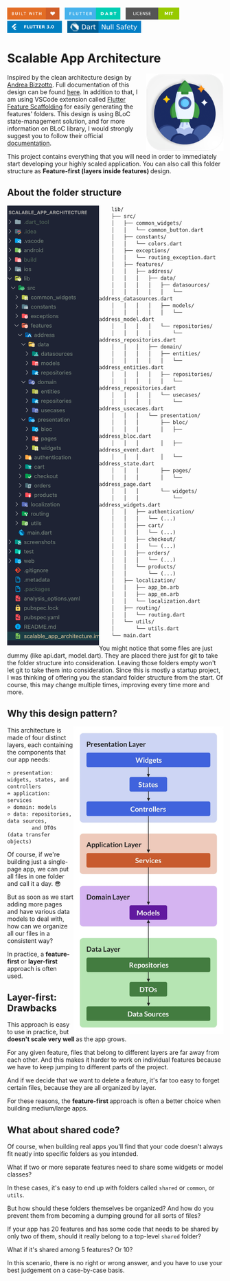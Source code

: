<img src="screenshots/badges/built-with-love.svg" height="28px"/>&nbsp;&nbsp;
<img src="screenshots/badges/flutter-dart.svg" height="28px" />&nbsp;&nbsp;
<a href="https://choosealicense.com/licenses/mit/" target="_blank"><img src="screenshots/badges/license-MIT.svg" height="28px" /></a>&nbsp;&nbsp;
<img src="screenshots/badges/Flutter-3.svg" height="28px" />&nbsp;&nbsp;
<img src="screenshots/badges/dart-null_safety-blue.svg" height="28px"/>

# Scalable App Architecture

<img align="right" src="screenshots/store_icons/playstore.png" height="180"></img>

Inspired by the clean architecture design by [Andrea Bizzotto](https://github.com/bizz84). Full documentation of this design can be found [here](https://codewithandrea.com/articles/flutter-project-structure/). In addition to that, I am using VSCode extension called [Flutter Feature Scaffolding](https://marketplace.visualstudio.com/items?itemName=KiritchoukC.flutter-clean-architecture) for easily generating the features' folders. This design is using BLoC state-management solution, and for more information on BLoC library, I would strongly suggest you to follow their official [documentation](https://bloclibrary.dev).

This project contains everything that you will need in order to immediately start developing your highly scaled application. You can also call this folder structure as <b> Feature-first (layers inside features) </b> design.

<b><h2> About the folder structure </h2></b>

<img align="left" src="screenshots/folder_structure.png"></img>

```
    lib/
    ├── src/
    │   ├── common_widgets/
    │   │   └── common_button.dart
    │   ├── constants/
    │   │   └── colors.dart
    │   ├── exceptions/
    │   │   └── routing_exception.dart
    │   ├── features/
    │   │   ├── address/
    │   │   │   ├── data/
    │   │   │   │   ├── datasources/
    │   │   │   │   │   └── address_datasources.dart
    │   │   │   │   ├── models/
    │   │   │   │   │   └── address_model.dart
    │   │   │   │   └── repositories/
    │   │   │   │       └── address_repositories.dart
    │   │   │   ├── domain/
    │   │   │   │   ├── entities/
    │   │   │   │   │   └── address_entities.dart
    │   │   │   │   ├── repositories/
    │   │   │   │   │   └── address_repositories.dart
    │   │   │   │   └── usecases/
    │   │   │   │       └── address_usecases.dart
    │   │   │   └── presentation/
    │   │   │       ├── bloc/
    │   │   │       │   ├── address_bloc.dart
    │   │   │       │   ├── address_event.dart
    │   │   │       │   └── address_state.dart
    │   │   │       ├── pages/
    │   │   │       │   └── address_page.dart
    │   │   │       └── widgets/
    │   │   │           └── address_widgets.dart
    │   │   ├── authentication/
    │   │   │   └── (...)
    │   │   ├── cart/
    │   │   │   └── (...)
    │   │   ├── checkout/
    │   │   │   └── (...)
    │   │   ├── orders/
    │   │   │   └── (...)
    │   │   └── products/
    │   │       └── (...)
    │   ├── localization/
    │   │   ├── app_bn.arb
    │   │   ├── app_en.arb
    │   │   └── localization.dart
    │   ├── routing/
    │   │   └── routing.dart
    │   └── utils/
    │       └── utils.dart
    └── main.dart
```

You might notice that some files are just dummy (like api.dart, model.dart).
They are placed there just for git to take the folder structure into consideration.
Leaving those folders empty won't let git to take them into consideration. Since this is mostly a startup project, I was thinking of offering you the standard folder structure from the start. Of course, this may change multiple times, improving every time more and more.

## Why this design pattern?

<img align="right" src="screenshots/layers_design.png" width="350" ></img>

This architecture is made of four distinct layers, each containing the components that our app needs: <br>

```
➮ presentation: widgets, states, and controllers
➮ application: services
➮ domain: models
➮ data: repositories, data sources,
        and DTOs (data transfer objects)
```

Of course, if we're building just a single-page app, we can put all files in one folder and call it a day. 😎

But as soon as we start adding more pages and have various data models to deal with, how can we organize all our files in a consistent way?

In practice, a <b> feature-first </b> or <b> layer-first </b> approach is often used.

<b><h2> Layer-first: Drawbacks </h2></b>

This approach is easy to use in practice, but <b> doesn't scale very well </b> as the app grows.

For any given feature, files that belong to different layers are far away from each other. And this makes it harder to work on individual features because we have to keep jumping to different parts of the project.

And if we decide that we want to delete a feature, it's far too easy to forget certain files, because they are all organized by layer.

For these reasons, the <b> feature-first </b> approach is often a better choice when building medium/large apps.

<b><h2> What about shared code? </h2></b>

Of course, when building real apps you'll find that your code doesn't always fit neatly into specific folders as you intended.

What if two or more separate features need to share some widgets or model classes?

In these cases, it's easy to end up with folders called `shared` or `common`, or `utils`.

But how should these folders themselves be organized? And how do you prevent them from becoming a dumping ground for all sorts of files?

If your app has 20 features and has some code that needs to be shared by only two of them, should it really belong to a top-level `shared` folder?

What if it's shared among 5 features? Or 10?

In this scenario, there is no right or wrong answer, and you have to use your best judgement on a case-by-case basis.
